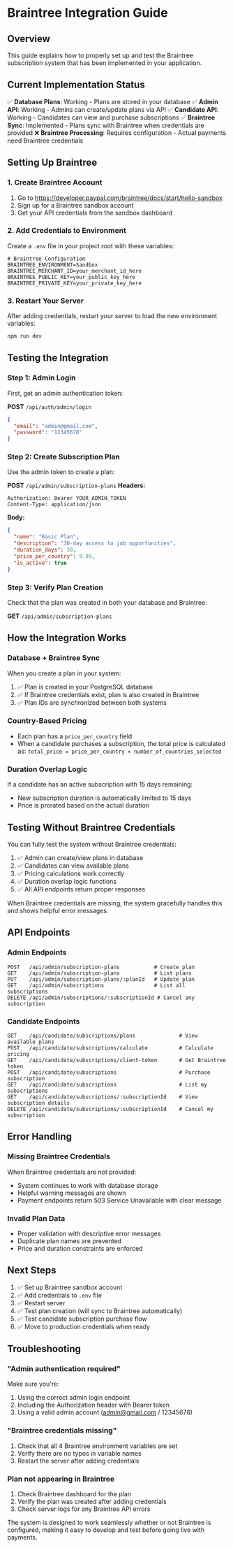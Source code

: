 # Braintree Integration Guide

## Overview

This guide explains how to properly set up and test the Braintree subscription system that has been implemented in your application.

## Current Implementation Status

✅ **Database Plans**: Working - Plans are stored in your database
✅ **Admin API**: Working - Admins can create/update plans via API
✅ **Candidate API**: Working - Candidates can view and purchase subscriptions
✅ **Braintree Sync**: Implemented - Plans sync with Braintree when credentials are provided
❌ **Braintree Processing**: Requires configuration - Actual payments need Braintree credentials

## Setting Up Braintree

### 1. Create Braintree Account

1. Go to https://developer.paypal.com/braintree/docs/start/hello-sandbox
2. Sign up for a Braintree sandbox account
3. Get your API credentials from the sandbox dashboard

### 2. Add Credentials to Environment

Create a `.env` file in your project root with these variables:

```env
# Braintree Configuration
BRAINTREE_ENVIRONMENT=Sandbox
BRAINTREE_MERCHANT_ID=your_merchant_id_here
BRAINTREE_PUBLIC_KEY=your_public_key_here
BRAINTREE_PRIVATE_KEY=your_private_key_here
```

### 3. Restart Your Server

After adding credentials, restart your server to load the new environment variables:

```bash
npm run dev
```

## Testing the Integration

### Step 1: Admin Login

First, get an admin authentication token:

**POST** `/api/auth/admin/login`

```json
{
  "email": "admin@gmail.com",
  "password": "12345678"
}
```

### Step 2: Create Subscription Plan

Use the admin token to create a plan:

**POST** `/api/admin/subscription-plans`
**Headers:**

```
Authorization: Bearer YOUR_ADMIN_TOKEN
Content-Type: application/json
```

**Body:**

```json
{
  "name": "Basic Plan",
  "description": "30-day access to job opportunities",
  "duration_days": 30,
  "price_per_country": 9.99,
  "is_active": true
}
```

### Step 3: Verify Plan Creation

Check that the plan was created in both your database and Braintree:

**GET** `/api/admin/subscription-plans`

## How the Integration Works

### Database + Braintree Sync

When you create a plan in your system:

1. ✅ Plan is created in your PostgreSQL database
2. ✅ If Braintree credentials exist, plan is also created in Braintree
3. ✅ Plan IDs are synchronized between both systems

### Country-Based Pricing

- Each plan has a `price_per_country` field
- When a candidate purchases a subscription, the total price is calculated as:
  `total_price = price_per_country × number_of_countries_selected`

### Duration Overlap Logic

If a candidate has an active subscription with 15 days remaining:

- New subscription duration is automatically limited to 15 days
- Price is prorated based on the actual duration

## Testing Without Braintree Credentials

You can fully test the system without Braintree credentials:

1. ✅ Admin can create/view plans in database
2. ✅ Candidates can view available plans
3. ✅ Pricing calculations work correctly
4. ✅ Duration overlap logic functions
5. ✅ All API endpoints return proper responses

When Braintree credentials are missing, the system gracefully handles this and shows helpful error messages.

## API Endpoints

### Admin Endpoints

```
POST   /api/admin/subscription-plans           # Create plan
GET    /api/admin/subscription-plans           # List plans
PUT    /api/admin/subscription-plans/:planId   # Update plan
GET    /api/admin/subscriptions                # List all subscriptions
DELETE /api/admin/subscriptions/:subscriptionId # Cancel any subscription
```

### Candidate Endpoints

```
GET    /api/candidate/subscriptions/plans              # View available plans
POST   /api/candidate/subscriptions/calculate          # Calculate pricing
GET    /api/candidate/subscriptions/client-token       # Get Braintree token
POST   /api/candidate/subscriptions                    # Purchase subscription
GET    /api/candidate/subscriptions                    # List my subscriptions
GET    /api/candidate/subscriptions/:subscriptionId    # View subscription details
DELETE /api/candidate/subscriptions/:subscriptionId    # Cancel my subscription
```

## Error Handling

### Missing Braintree Credentials

When Braintree credentials are not provided:

- System continues to work with database storage
- Helpful warning messages are shown
- Payment endpoints return 503 Service Unavailable with clear message

### Invalid Plan Data

- Proper validation with descriptive error messages
- Duplicate plan names are prevented
- Price and duration constraints are enforced

## Next Steps

1. ✅ Set up Braintree sandbox account
2. ✅ Add credentials to `.env` file
3. ✅ Restart server
4. ✅ Test plan creation (will sync to Braintree automatically)
5. ✅ Test candidate subscription purchase flow
6. ✅ Move to production credentials when ready

## Troubleshooting

### "Admin authentication required"

Make sure you're:

1. Using the correct admin login endpoint
2. Including the Authorization header with Bearer token
3. Using a valid admin account (admin@gmail.com / 12345678)

### "Braintree credentials missing"

1. Check that all 4 Braintree environment variables are set
2. Verify there are no typos in variable names
3. Restart the server after adding credentials

### Plan not appearing in Braintree

1. Check Braintree dashboard for the plan
2. Verify the plan was created after adding credentials
3. Check server logs for any Braintree API errors

The system is designed to work seamlessly whether or not Braintree is configured, making it easy to develop and test before going live with payments.
